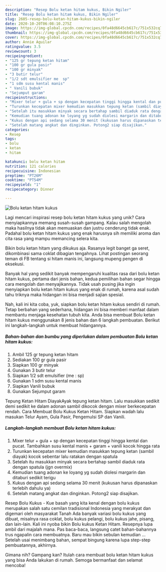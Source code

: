 ```yaml
---
description: "Resep Bolu ketan hitam kukus, Bikin Ngiler"
title: "Resep Bolu ketan hitam kukus, Bikin Ngiler"
slug: 2605-resep-bolu-ketan-hitam-kukus-bikin-ngiler
date: 2020-10-20T06:08:10.275Z
image: https://img-global.cpcdn.com/recipes/0fa48d6645cb617c/751x532cq70/bolu-ketan-hitam-kukus-foto-resep-utama.jpg
thumbnail: https://img-global.cpcdn.com/recipes/0fa48d6645cb617c/751x532cq70/bolu-ketan-hitam-kukus-foto-resep-utama.jpg
cover: https://img-global.cpcdn.com/recipes/0fa48d6645cb617c/751x532cq70/bolu-ketan-hitam-kukus-foto-resep-utama.jpg
author: Annie Aguilar
ratingvalue: 3.5
reviewcount: 3
recipeingredient:
- "125 gr tepung ketan hitam"
- "100 gr gula pasir"
- "100 gr minyak"
- "3 butir telur"
- "1/2 sdt emulsifier me  sp"
- "1 sdm susu kental manis"
- " Vanili bubuk"
- "Sejumput garam"
recipeinstructions:
- "Mixer telur + gula + sp dengan kecepatan tinggi hingga kental dan pucat. Tambahkan susu kental manis + garam + vanili kocok hingga rata"
- "Turunkan kecepatan mixer kemudian masukkan tepung ketan (sambil diayak) kocok sebentar lalu ratakan dengan spatula"
- "Setelah itu masukkan minyak secara bertahap sambil diaduk rata dengan spatula (jgn overmix)"
- "Kemudian tuang adonan ke loyang yg sudah diolesi margarin dan ditaburi sedikit terigu"
- "Kukus dengan api sedang selama 30 menit (kukusan harus dipanaskan terlebih dahulu ya)"
- "Setelah matang angkat dan dinginkan. Potong2 siap disajikan."
categories:
- Resep
tags:
- bolu
- ketan
- hitam

katakunci: bolu ketan hitam 
nutrition: 121 calories
recipecuisine: Indonesian
preptime: "PT26M"
cooktime: "PT54M"
recipeyield: "1"
recipecategory: Dinner

---
```



![Bolu ketan hitam kukus](https://img-global.cpcdn.com/recipes/0fa48d6645cb617c/751x532cq70/bolu-ketan-hitam-kukus-foto-resep-utama.jpg)

Lagi mencari inspirasi resep bolu ketan hitam kukus yang unik? Cara menyiapkannya memang susah-susah gampang. Kalau salah mengolah maka hasilnya tidak akan memuaskan dan justru cenderung tidak enak. Padahal bolu ketan hitam kukus yang enak harusnya sih memiliki aroma dan cita rasa yang mampu memancing selera kita.

Bikin bolu ketan hitam yang dikukus aja. Rasanya legit banget ga seret, dikombinasi sama coklat dibagian tengahnya. Lihat postingan seorang teman di FB tentang si hitam manis ini, langsung mupeng pengen di eksekusi.

Banyak hal yang sedikit banyak mempengaruhi kualitas rasa dari bolu ketan hitam kukus, pertama dari jenis bahan, kedua pemilihan bahan segar hingga cara mengolah dan menyajikannya. Tidak usah pusing jika ingin menyiapkan bolu ketan hitam kukus yang enak di rumah, karena asal sudah tahu triknya maka hidangan ini bisa menjadi sajian spesial.


Nah, kali ini kita coba, yuk, siapkan bolu ketan hitam kukus sendiri di rumah. Tetap berbahan yang sederhana, hidangan ini bisa memberi manfaat dalam membantu menjaga kesehatan tubuh kita. Anda bisa membuat Bolu ketan hitam kukus menggunakan 8 jenis bahan dan 6 langkah pembuatan. Berikut ini langkah-langkah untuk membuat hidangannya.

<!--inarticleads1-->

##### Bahan-bahan dan bumbu yang diperlukan dalam pembuatan Bolu ketan hitam kukus:

1. Ambil 125 gr tepung ketan hitam
1. Sediakan 100 gr gula pasir
1. Siapkan 100 gr minyak
1. Gunakan 3 butir telur
1. Siapkan 1/2 sdt emulsifier (me : sp)
1. Gunakan 1 sdm susu kental manis
1. Siapkan  Vanili bubuk
1. Gunakan Sejumput garam


Tepung Ketan Hitam DiayakAyak tepung ketan hitam. Lalu masukkan sedikit demi sedikit ke dalam adonan sambil dikocok dengan mixer berkecepatan rendah. Cara Membuat Bolu Kukus Ketan Hitam. Siapkan wadah lalu masukan Telur Ayam, Gula Pasir, Pengemulsi SP dan Vanili. 

<!--inarticleads2-->

##### Langkah-langkah membuat Bolu ketan hitam kukus:

1. Mixer telur + gula + sp dengan kecepatan tinggi hingga kental dan pucat. Tambahkan susu kental manis + garam + vanili kocok hingga rata
1. Turunkan kecepatan mixer kemudian masukkan tepung ketan (sambil diayak) kocok sebentar lalu ratakan dengan spatula
1. Setelah itu masukkan minyak secara bertahap sambil diaduk rata dengan spatula (jgn overmix)
1. Kemudian tuang adonan ke loyang yg sudah diolesi margarin dan ditaburi sedikit terigu
1. Kukus dengan api sedang selama 30 menit (kukusan harus dipanaskan terlebih dahulu ya)
1. Setelah matang angkat dan dinginkan. Potong2 siap disajikan.


Resep Bolu Kukus - Kue basah yang kita kenal dengan bolu kukus merupakan salah satu cemilan tradisional Indonesia yang merakyat dan digemari oleh masyarakat Tanah Ada banyak variasi bolu kukus yang dibuat, misalnya rasa coklat, bolu kukus pelangi, bolu kukus jahe, pisang, dan lain-lain. Kali ini nyoba bikin Bolu kukus Ketan Hitam. Resepnya lupa ambil dari majalah mana. Pas baca-baca, langsung catet bahan-bahannya trus ngapalin cara membuatnya. Baru mau bikin sebulan kemudian … Setelah usai menimbang bahan, sempat bingung karena lupa step-step pembuatannya, akhirnya. 

Gimana nih? Gampang kan? Itulah cara membuat bolu ketan hitam kukus yang bisa Anda lakukan di rumah. Semoga bermanfaat dan selamat mencoba!
